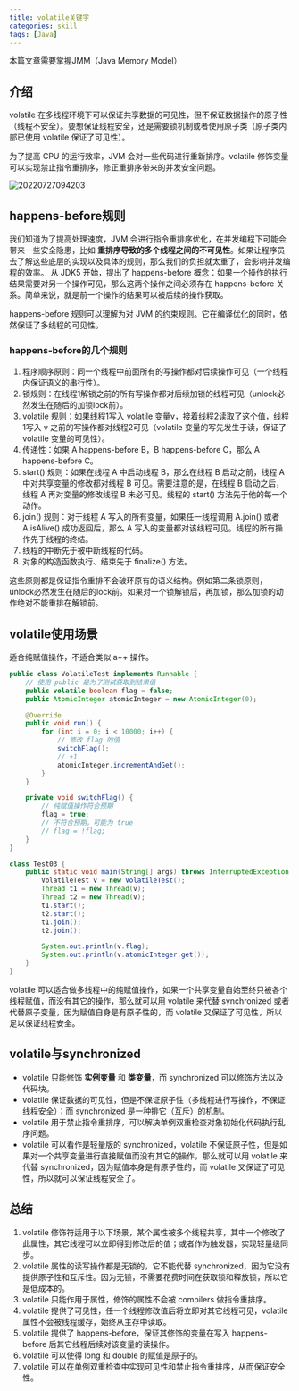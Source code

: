 ```yaml
---
title: volatile关键字
categories: skill
tags: [Java]
---
```


本篇文章需要掌握JMM（Java Memory Model）

<!-- more -->

## 介绍

volatile 在多线程环境下可以保证共享数据的可见性，但不保证数据操作的原子性（线程不安全）。要想保证线程安全，还是需要锁机制或者使用原子类（原子类内部已使用 volatile 保证了可见性）。

为了提高 CPU 的运行效率，JVM 会对一些代码进行重新排序。volatile 修饰变量可以实现禁止指令重排序，修正重排序带来的并发安全问题。

![20220727094203](https://raw.githubusercontents.com/prettywinter/dist/main/images/doc/20220727094203.png)

## happens-before规则

我们知道为了提高处理速度，JVM 会进行指令重排序优化，在并发编程下可能会带来一些安全隐患，比如 **重排序导致的多个线程之间的不可见性**。如果让程序员去了解这些底层的实现以及具体的规则，那么我们的负担就太重了，会影响并发编程的效率。
从 JDK5 开始，提出了 happens-before 概念：如果一个操作的执行结果需要对另一个操作可见，那么这两个操作之间必须存在 happens-before 关系。简单来说，就是前一个操作的结果可以被后续的操作获取。

happens-before 规则可以理解为对 JVM 的约束规则。它在编译优化的同时，依然保证了多线程的可见性。

### happens-before的几个规则

1. 程序顺序原则：同一个线程中前面所有的写操作都对后续操作可见（一个线程内保证语义的串行性）。
2. 锁规则：在线程1解锁之前的所有写操作都对后续加锁的线程可见（unlock必然发生在随后的加锁lock前）。
3. volatile 规则：如果线程1写入 volatile 变量v，接着线程2读取了这个值，线程1写入 v 之前的写操作都对线程2可见（volatile 变量的写先发生于读，保证了 volatile 变量的可见性）。
4. 传递性：如果 A happens-before B，B happens-before C，那么 A happens-before C。
5. start() 规则：如果在线程 A 中启动线程 B，那么在线程 B 启动之前，线程 A 中对共享变量的修改都对线程 B 可见。需要注意的是，在线程 B 启动之后，线程 A 再对变量的修改线程 B 未必可见。线程的 start() 方法先于他的每一个动作。
6. join() 规则：对于线程 A 写入的所有变量，如果任一线程调用 A.join() 或者 A.isAlive() 成功返回后，那么 A 写入的变量都对该线程可见。线程的所有操作先于线程的终结。
7. 线程的中断先于被中断线程的代码。
8. 对象的构造函数执行、结束先于 finalize() 方法。

这些原则都是保证指令重排不会破环原有的语义结构。例如第二条锁原则，unlock必然发生在随后的lock前。如果对一个锁解锁后，再加锁，那么加锁的动作绝对不能重排在解锁前。

## volatile使用场景

适合纯赋值操作，不适合类似 a++ 操作。

```java
public class VolatileTest implements Runnable {
    // 使用 public 是为了测试获取到结果值
    public volatile boolean flag = false;
    public AtomicInteger atomicInteger = new AtomicInteger(0);

    @Override
    public void run() {
        for (int i = 0; i < 10000; i++) {
            // 修改 flag 的值
            switchFlag();
            // +1
            atomicInteger.incrementAndGet();
        }
    }

    private void switchFlag() {
        // 纯赋值操作符合预期
        flag = true;
        // 不符合预期，可能为 true
        // flag = !flag;
    }
}

class Test03 {
    public static void main(String[] args) throws InterruptedException {
        VolatileTest v = new VolatileTest();
        Thread t1 = new Thread(v);
        Thread t2 = new Thread(v);
        t1.start();
        t2.start();
        t1.join();
        t2.join();

        System.out.println(v.flag);
        System.out.println(v.atomicInteger.get());
    }
}
```

volatile 可以适合做多线程中的纯赋值操作，如果一个共享变量自始至终只被各个线程赋值，而没有其它的操作，那么就可以用 volatile 来代替 synchronized 或者代替原子变量，因为赋值自身是有原子性的，而 volatile 又保证了可见性，所以 足以保证线程安全。

## volatile与synchronized

- volatile 只能修饰 **实例变量** 和 **类变量**，而 synchronized 可以修饰方法以及代码块。
- volatile 保证数据的可见性，但是不保证原子性（多线程进行写操作，不保证线程安全）；而 synchronized 是一种排它（互斥）的机制。
- volatile 用于禁止指令重排序，可以解决单例双重检查对象初始化代码执行乱序问题。
- volatile 可以看作是轻量版的 synchronized，volatile 不保证原子性，但是如果对一个共享变量进行直接赋值而没有其它的操作，那么就可以用 volatile 来代替 synchronized，因为赋值本身是有原子性的，而 volatile 又保证了可见性，所以就可以保证线程安全了。

## 总结

1. volatile 修饰符适用于以下场景，某个属性被多个线程共享，其中一个修改了此属性，其它线程可以立即得到修改后的值；或者作为触发器，实现轻量级同步。
2. volatile 属性的读写操作都是无锁的，它不能代替 synchronized，因为它没有提供原子性和互斥性。因为无锁，不需要花费时间在获取锁和释放锁，所以它是低成本的。
3. volatile 只能作用于属性，修饰的属性不会被 compilers 做指令重排序。
4. volatile 提供了可见性，任一个线程修改值后将立即对其它线程可见，volatile 属性不会被线程缓存，始终从主存中读取。
5. volatile 提供了 happens-before，保证其修饰的变量在写入 happens-before 后其它线程后续对该变量的读操作。
6. volatile 可以使得 long 和 double 的赋值是原子的。
7. volatile 可以在单例双重检查中实现可见性和禁止指令重排序，从而保证安全性。